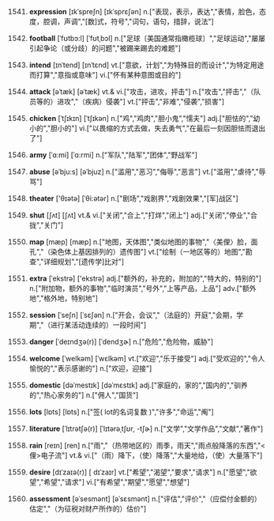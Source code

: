 1541. **expression**
[ɪkˈspreʃn]  [ɪkˈsprɛʃən]
n.["表现，表示，表达","表情，脸色，态度，腔调，声调","[数]式，符号","词句，语句，措辞，说法"]  

1542. **football**
[ˈfʊtbɔ:l]  [ˈfʊtˌbɔl]
n.["足球〔美国通常指橄榄球〕","足球运动","屡屡引起争论（或分歧）的问题","被踢来踢去的难题"]  

1543. **intend**
[ɪnˈtend]  [ɪnˈtɛnd]
vt.["意欲，计划","为特殊目的而设计","为特定用途而打算","意指或意味"]  vi.["怀有某种意图或目的"]  

1544. **attack**
[əˈtæk]  [əˈtæk]
vt.& vi.["攻击，进攻，抨击"]  n.["攻击","抨击","（队员等的）进攻","（疾病）侵袭"]  vt.["抨击","非难","侵袭","损害"]  

1545. **chicken**
[ˈtʃɪkɪn]  [ˈtʃɪkən]
n.["鸡","鸡肉","胆小鬼","懦夫"]  adj.["胆怯的","幼小的","胆小的"]  vi.["以畏缩的方式去做，失去勇气","在最后一刻因胆怯而退出了"]  

1546. **army**
[ˈɑ:mi]  [ˈɑ:rmi]
n.["军队","陆军","团体","野战军"]  

1547. **abuse**
[əˈbju:s]  [əˈbjuz]
n.["滥用","恶习","侮辱","恶言"]  vt.["滥用","虐待","辱骂"]  

1548. **theater**
['θɪətə]  [ˈθi:ətər]
n.["剧场","戏剧界","戏剧效果","[军]战区"]  

1549. **shut**
[ʃʌt]  [ʃʌt]
vt.& vi.["关闭","合上","打烊","闭上"]  adj.["关闭","停业","合拢","关门"]  

1550. **map**
[mæp]  [mæp]
n.["地图，天体图","类似地图的事物","〈美俚〉脸，面孔","（染色体上基因排列的）遗传图"]  vt.["绘制（一地区等的）地图","勘查","详细规划","[遗传学]比对"]  

1551. **extra**
[ˈekstrə]  ['ekstrə]
adj.["额外的，补充的，附加的","特大的，特别的"]  n.["附加物，额外的事物","临时演员","号外","上等产品，上品"]  adv.["额外地","格外地，特别地"]  

1552. **session**
[ˈseʃn]  [ˈsɛʃən]
n.["开会，会议","（法庭的）开庭","会期，学期","（进行某活动连续的）一段时间"]  

1553. **danger**
[ˈdeɪndʒə(r)]  [ˈdendʒɚ]
n.["危险","危险物，威胁"]  

1554. **welcome**
[ˈwelkəm]  [ˈwɛlkəm]
vt.["欢迎","乐于接受"]  adj.["受欢迎的","令人愉悦的","表示感谢的"]  n.["欢迎，迎接"]  

1555. **domestic**
[dəˈmestɪk]  [dəˈmɛstɪk]
adj.["家庭的，家的","国内的","驯养的","热心家务的"]  n.["佣人","国货"]  

1556. **lots**
[lɒts]  [lɒts]
n.["签( lot的名词复数 )","许多","命运","阄"]  

1557. **literature**
[ˈlɪtrətʃə(r)]  [ˈlɪtərəˌtʃʊr, -tʃɚ]
n.["文学","文学作品","文献","著作"]  

1558. **rain**
[reɪn]  [ren]
n.["雨","（热带地区的）雨季，雨天","雨点般降落的东西","<俚>电子流"]  vt.& vi.["（雨）降下，（使）降落","大量地给，（使）大量落下"]  

1559. **desire**
[dɪˈzaɪə(r)]  [ dɪˈzaɪr]
vt.["希望","渴望","要求","请求"]  n.["愿望","欲望","希望","请求"]  vi.["有希望","期望","愿望","想望"]  

1560. **assessment**
[əˈsesmənt]  [əˈsɛsmənt]
n.["评估","评价","（应偿付金额的）估定","（为征税对财产所作的）估价"]  

